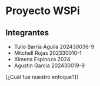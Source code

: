 # Proyecto WSPi
## Integrantes
+ Tulio Barría Águila 202430036-9
+ Mitchell Rojas 202330010-1
+ Ximena Espinoza 2024
+ Agustin Garcia 202430019-9

[¿Cuál fue nuestro enfoque?](
